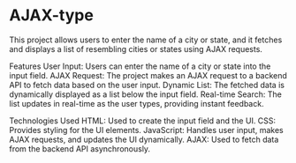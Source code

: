 # AJAX-type

This project allows users to enter the name of a city or state, and it fetches and displays a list of resembling cities or states using AJAX requests.

Features
User Input: Users can enter the name of a city or state into the input field.
AJAX Request: The project makes an AJAX request to a backend API to fetch data based on the user input.
Dynamic List: The fetched data is dynamically displayed as a list below the input field.
Real-time Search: The list updates in real-time as the user types, providing instant feedback.

Technologies Used
HTML: Used to create the input field and the UI.
CSS: Provides styling for the UI elements.
JavaScript: Handles user input, makes AJAX requests, and updates the UI dynamically.
AJAX: Used to fetch data from the backend API asynchronously.

